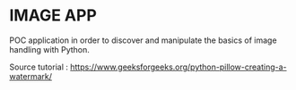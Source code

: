 # IMAGE APP

POC application in order to discover and manipulate the basics of image handling with Python.

Source tutorial :
https://www.geeksforgeeks.org/python-pillow-creating-a-watermark/ 